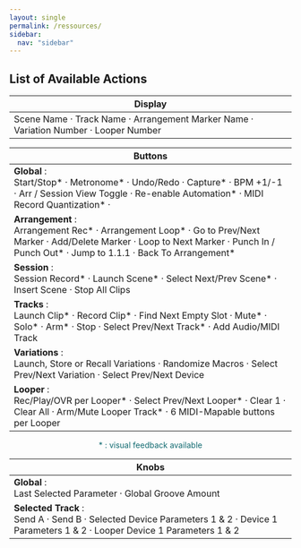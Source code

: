 ```yaml
---
layout: single
permalink: /ressources/
sidebar:
  nav: "sidebar"
---
```

<!-- # <span class="bis"> Videos</span> -->

<a id="available-actions"></a>

## List of Available Actions

<table class="action_table" id="leds_table">
  <thead>
      <tr>
          <th colspan="2">Display</th>
      </tr>
  </thead>
  <tbody>
  <tr>
      <td class="light" style="border-bottom-right-radius: 12px; border-bottom-left-radius: 12px;">Scene Name · Track Name · Arrangement Marker Name · Variation Number · Looper Number</td>
  </tr>
</tbody>
</table>

<table class="action_table" id="leds_table">
  <thead>
      <tr>
          <th colspan="2">Buttons</th>
      </tr>
  </thead>
  <tbody>
  <tr>
      <td class="light"><b>Global</b> : <br> Start/Stop* · Metronome* · Undo/Redo · Capture* · BPM +1/-1 · Arr / Session View Toggle · Re-enable Automation* · MIDI Record Quantization* ·</td>
  </tr>
  <tr>
      <td><b>Arrangement</b> : <br> Arrangement Rec* · Arrangement Loop* · Go to Prev/Next Marker · Add/Delete Marker · Loop to Next Marker · Punch In / Punch Out* · Jump to 1.1.1 · Back To Arrangement*</td>
</tr>
  <tr>
      <td class="light"><b>Session</b> : <br> Session Record* · Launch Scene* · Select Next/Prev Scene* · Insert Scene · Stop All Clips</td>
  </tr>
  <tr>
      <td ><b>Tracks</b> : <br> Launch Clip* · Record Clip* · Find Next Empty Slot · Mute* · Solo* · Arm* · Stop · Select Prev/Next Track* · Add Audio/MIDI Track</td>
  </tr>
<tr>
  <td class="light"><b>Variations</b> : <br> Launch, Store or Recall Variations · Randomize Macros · Select Prev/Next Variation · Select Prev/Next Device</td>
  </tr>
      <tr>
        <td style="border-bottom-right-radius: 12px; border-bottom-left-radius: 12px;"> <b>Looper</b> : <br> Rec/Play/OVR per Looper* · Select Prev/Next Looper* · Clear 1 · Clear All · Arm/Mute Looper Track* · 6 MIDI-Mapable buttons per Looper
        </td>
  </tr>
</tbody>
</table>
<p align=center style="color: rgb(16, 106, 112)">* : visual feedback available</p>

<table class="action_table" id="leds_table">
  <thead>
      <tr>
          <th colspan="1">Knobs</th>
      </tr>
  </thead>
  <tbody>
  <tr>
      <td class="light"><b>Global</b> : <br> Last Selected Parameter · Global Groove Amount</td>
  </tr>
  <tr>
      <td style="border-bottom-right-radius: 12px; border-bottom-left-radius: 12px;"><b>Selected Track</b> : <br> Send A · Send B · Selected Device Parameters 1 & 2 · Device 1 Parameters 1 & 2 · Looper Device 1 Parameters 1 & 2</td>
  </tr>
</tbody>
</table>